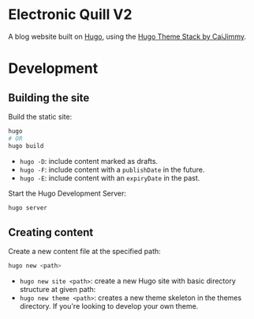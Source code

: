 # Electronic Quill V2

A blog website built on [Hugo](https://github.com/gohugoio/hugo), using the [Hugo Theme Stack by CaiJimmy](https://github.com/CaiJimmy/hugo-theme-stack).

# Development

## Building the site

Build the static site:
```bash
hugo
# OR
hugo build
```
- `hugo -D`: include content marked as drafts.
- `hugo -F`: include content with a `publishDate` in the future.
- `hugo -E`: include content with an `expiryDate` in the past.

Start the Hugo Development Server:

```bash
hugo server
```

## Creating content

Create a new content file at the specified path:
```bash
hugo new <path>
```

- `hugo new site <path>`: create a new Hugo site with basic directory structure at given path:
- `hugo new theme <path>`: creates a new theme skeleton in the themes directory. If you're looking to develop your own theme.

